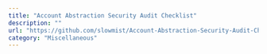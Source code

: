 ```yaml
---
title: "Account Abstraction Security Audit Checklist"
description: ""
url: "https://github.com/slowmist/Account-Abstraction-Security-Audit-Checklist"
category: "Miscellaneous"
---
```

